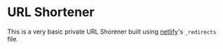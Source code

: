 # URL Shortener

This is a very basic private URL Shorener built using [netlify](https://netlify.com)'s `_redirects` file.


